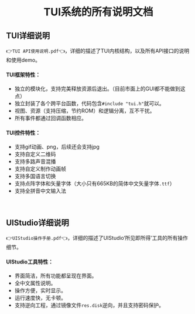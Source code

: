 <h1 align="center"> TUI系统的所有说明文档 </h1>


## TUI详细说明
👉`TUI API使用说明.pdf`👈，详细的描述了TUI内核结构，以及所有API接口的说明和使用demo。

#### TUI框架特性：
* 独立的模块化，支持完美释放资源后退出。（目前市面上的GUI都不能做到这点）
* 独立封装了各个跨平台函数，代码包含`#include "tui.h"`就可以。
* 视图、资源（支持压缩，节约ROM）和逻辑分离，互不干扰。
* 所有事件都通过回调函数相应。

#### TUI控件特性：
* 支持gif动画、png，后续还会支持jpg
* 支持自定义二维码
* 支持多路声音混播
* 支持自定义制作动画帧
* 支持多国语言切换
* 支持点阵字体和矢量字体（大小只有665KB的简体中文矢量字体`.ttf`）
* 支持全拼音中文输入法

<br>

## UIStudio详细说明
👉`UIStudio操作手册.pdf`👈，详细的描述了UIStudio‘所见即所得’工具的所有操作细节。

#### UIStudio工具特性：
* 界面简洁，所有功能都呈现在界面。
* 全中文属性说明。
* 操作方便，实时显示。
* 运行速度快，无卡顿。
* 支持逆向工程，通过镜像文件`res.disk`逆向，并且支持密码保护。
